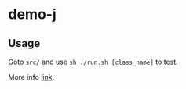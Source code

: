 # demo-j

## Usage

Goto `src/` and use `sh ./run.sh [class_name]` to test.

More info [link](http://furzoom.com/).
